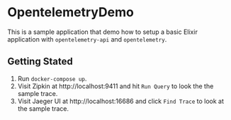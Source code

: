 # OpentelemetryDemo

This is a sample application that demo how to setup a basic Elixir application
with `opentelemetry-api` and `opentelemetry`.


## Getting Stated

1. Run `docker-compose up`.
2. Visit Zipkin at http://localhost:9411 and hit `Run Query` to look the the sample trace.
3. Visit Jaeger UI at http://localhost:16686 and click `Find Trace` to look at the sample
   trace.

